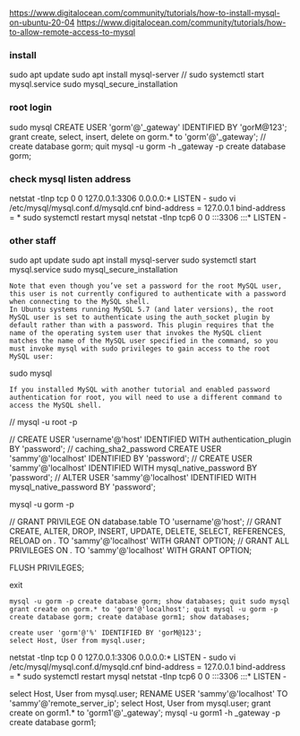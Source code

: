 https://www.digitalocean.com/community/tutorials/how-to-install-mysql-on-ubuntu-20-04
https://www.digitalocean.com/community/tutorials/how-to-allow-remote-access-to-mysql

### install
sudo apt update
sudo apt install mysql-server
// sudo systemctl start mysql.service
sudo mysql_secure_installation

### root login
sudo mysql
CREATE USER 'gorm'@'_gateway' IDENTIFIED BY 'gorM@123';
grant create, select, insert, delete on gorm.* to 'gorm'@'_gateway';
// create database gorm;
quit
mysql -u gorm -h _gateway -p
create database gorm;

### check mysql listen address
netstat -tlnp
tcp        0      0 127.0.0.1:3306          0.0.0.0:*               LISTEN      -
sudo vi /etc/mysql/mysql.conf.d/mysqld.cnf
bind-address            = 127.0.0.1
bind-address            = *
sudo systemctl restart mysql
netstat -tlnp
tcp6       0      0 :::3306                 :::*                    LISTEN      -

### other staff
sudo apt update
sudo apt install mysql-server
sudo systemctl start mysql.service
sudo mysql_secure_installation

```
Note that even though you’ve set a password for the root MySQL user, this user is not currently configured to authenticate with a password when connecting to the MySQL shell.
In Ubuntu systems running MySQL 5.7 (and later versions), the root MySQL user is set to authenticate using the auth_socket plugin by default rather than with a password. This plugin requires that the name of the operating system user that invokes the MySQL client matches the name of the MySQL user specified in the command, so you must invoke mysql with sudo privileges to gain access to the root MySQL user:
```
sudo mysql

```
If you installed MySQL with another tutorial and enabled password authentication for root, you will need to use a different command to access the MySQL shell. 
```
// mysql -u root -p

// CREATE USER 'username'@'host' IDENTIFIED WITH authentication_plugin BY 'password';
// caching_sha2_password
CREATE USER 'sammy'@'localhost' IDENTIFIED BY 'password';
// CREATE USER 'sammy'@'localhost' IDENTIFIED WITH mysql_native_password BY 'password';
// ALTER USER 'sammy'@'localhost' IDENTIFIED WITH mysql_native_password BY 'password';

mysql -u gorm -p

// GRANT PRIVILEGE ON database.table TO 'username'@'host';
// GRANT CREATE, ALTER, DROP, INSERT, UPDATE, DELETE, SELECT, REFERENCES, RELOAD on *.* TO 'sammy'@'localhost' WITH GRANT OPTION;
// GRANT ALL PRIVILEGES ON *.* TO 'sammy'@'localhost' WITH GRANT OPTION;

FLUSH PRIVILEGES;

exit

``
mysql -u gorm -p
create database gorm;
show databases;
quit
sudo mysql
grant create on gorm.* to 'gorm'@'localhost';
quit
mysql -u gorm -p
create database gorm;
create database gorm1;
show databases;
``

```
create user 'gorm'@'%' IDENTIFIED BY 'gorM@123';
select Host, User from mysql.user;
```

netstat -tlnp
tcp        0      0 127.0.0.1:3306          0.0.0.0:*               LISTEN      -
sudo vi /etc/mysql/mysql.conf.d/mysqld.cnf
bind-address            = 127.0.0.1
bind-address            = *
sudo systemctl restart mysql
netstat -tlnp
tcp6       0      0 :::3306                 :::*                    LISTEN      -

select Host, User from mysql.user;
RENAME USER 'sammy'@'localhost' TO 'sammy'@'remote_server_ip';
select Host, User from mysql.user;
grant create on gorm1.* to 'gorm1'@'_gateway';
mysql -u gorm1 -h _gateway -p
create database gorm1;
